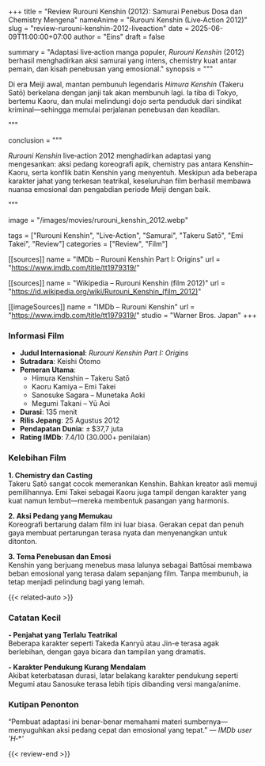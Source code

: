 +++
title = "Review Rurouni Kenshin (2012): Samurai Penebus Dosa dan Chemistry Mengena"
nameAnime = "Rurouni Kenshin (Live‑Action 2012)"
slug = "review-rurouni-kenshin-2012-liveaction"
date = 2025-06-09T11:00:00+07:00
author = "Eins"
draft = false

summary = "Adaptasi live‑action manga populer, *Rurouni Kenshin* (2012) berhasil menghadirkan aksi samurai yang intens, chemistry kuat antar pemain, dan kisah penebusan yang emosional."
synopsis = """<p>Di era Meiji awal, mantan pembunuh legendaris *Himura Kenshin* (Takeru Satō) berkelana dengan janji tak akan membunuh lagi. Ia tiba di Tokyo, bertemu Kaoru, dan mulai melindungi dojo serta penduduk dari sindikat kriminal—sehingga memulai perjalanan penebusan dan keadilan.</p>"""

conclusion = """<p>*Rurouni Kenshin* live‑action 2012 menghadirkan adaptasi yang mengesankan: aksi pedang koreografi apik, chemistry pas antara Kenshin–Kaoru, serta konflik batin Kenshin yang menyentuh. Meskipun ada beberapa karakter jahat yang terkesan teatrikal, keseluruhan film berhasil membawa nuansa emosional dan pengabdian periode Meiji dengan baik.</p>"""

image = "/images/movies/rurouni_kenshin_2012.webp"

tags = ["Rurouni Kenshin", "Live‑Action", "Samurai", "Takeru Satō", "Emi Takei", "Review"]
categories = ["Review", "Film"]

[[sources]]
name = "IMDb – Rurouni Kenshin Part I: Origins"
url = "https://www.imdb.com/title/tt1979319/"

[[sources]]
name = "Wikipedia – Rurouni Kenshin (film 2012)"
url = "https://id.wikipedia.org/wiki/Rurouni_Kenshin_(film_2012)"

[[imageSources]]
name = "IMDb – Rurouni Kenshin"
url = "https://www.imdb.com/title/tt1979319/"
studio = "Warner Bros. Japan"
+++

### **Informasi Film**
- **Judul Internasional**: *Rurouni Kenshin Part I: Origins*  
- **Sutradara**: Keishi Ōtomo  
- **Pemeran Utama**:  
  - Himura Kenshin – Takeru Satō  
  - Kaoru Kamiya – Emi Takei  
  - Sanosuke Sagara – Munetaka Aoki  
  - Megumi Takani – Yū Aoi  
- **Durasi**: 135 menit  
- **Rilis Jepang**: 25 Agustus 2012  
- **Pendapatan Dunia**: ± \$37,7 juta  
- **Rating IMDb**: 7.4/10 (30.000+ penilaian)
 
### **Kelebihan Film**

**1. Chemistry dan Casting**  
Takeru Satō sangat cocok memerankan Kenshin. Bahkan kreator asli memuji pemilihannya. Emi Takei sebagai Kaoru juga tampil dengan karakter yang kuat namun lembut—mereka membentuk pasangan yang harmonis.

**2. Aksi Pedang yang Memukau**  
Koreografi bertarung dalam film ini luar biasa. Gerakan cepat dan penuh gaya membuat pertarungan terasa nyata dan menyenangkan untuk ditonton.

**3. Tema Penebusan dan Emosi**  
Kenshin yang berjuang menebus masa lalunya sebagai Battōsai membawa beban emosional yang terasa dalam sepanjang film. Tanpa membunuh, ia tetap menjadi pelindung bagi yang lemah.
 
 
{{< related-auto >}}

### **Catatan Kecil**

**- Penjahat yang Terlalu Teatrikal**  
Beberapa karakter seperti Takeda Kanryū atau Jin-e terasa agak berlebihan, dengan gaya bicara dan tampilan yang dramatis.

**- Karakter Pendukung Kurang Mendalam**  
Akibat keterbatasan durasi, latar belakang karakter pendukung seperti Megumi atau Sanosuke terasa lebih tipis dibanding versi manga/anime.
 
### **Kutipan Penonton**

“Pembuat adaptasi ini benar-benar memahami materi sumbernya—menyuguhkan aksi pedang cepat dan emosional yang tepat.” — *IMDb user 'H‑***'*
  
{{< review-end >}}
